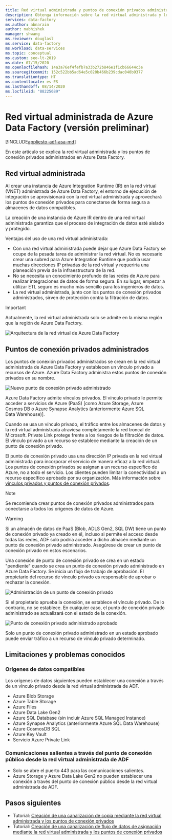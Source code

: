 ```yaml
---
title: Red virtual administrada y puntos de conexión privados administrados
description: Obtenga información sobre la red virtual administrada y los puntos de conexión privados administrados en Azure Data Factory.
services: data-factory
ms.author: abnarain
author: nabhishek
manager: shwang
ms.reviewer: douglasl
ms.service: data-factory
ms.workload: data-services
ms.topic: conceptual
ms.custom: seo-lt-2019
ms.date: 07/15/2020
ms.openlocfilehash: 14a3a76ef4fefb7a33b272b846e1f1cb66644c3e
ms.sourcegitcommit: 152c522bb5ad64e5c020b466b239cdac040b9377
ms.translationtype: HT
ms.contentlocale: es-ES
ms.lasthandoff: 08/14/2020
ms.locfileid: "88225689"
---
```

# <a name="azure-data-factory-managed-virtual-network-preview"></a>Red virtual administrada de Azure Data Factory (versión preliminar)

[!INCLUDE[appliesto-adf-asa-md](includes/appliesto-adf-asa-md.md)]

En este artículo se explica la red virtual administrada y los puntos de conexión privados administrados en Azure Data Factory.


## <a name="managed-virtual-network"></a>Red virtual administrada

Al crear una instancia de Azure Integration Runtime (IR) en la red virtual (VNET) administrada de Azure Data Factory, el entorno de ejecución de integración se aprovisionará con la red virtual administrada y aprovechará los puntos de conexión privados para conectarse de forma segura a almacenes de datos compatibles. 

La creación de una instancia de Azure IR dentro de una red virtual administrada garantiza que el proceso de integración de datos esté aislado y protegido. 

Ventajas del uso de una red virtual administrada:

- Con una red virtual administrada puede dejar que Azure Data Factory se ocupe de la pesada tarea de administrar la red virtual. No es necesario crear una subred para Azure Integration Runtime que podría usar muchas direcciones IP privadas de la red virtual y requeriría una planeación previa de la infraestructura de la red. 
- No se necesita un conocimiento profundo de las redes de Azure para realizar integraciones de datos de forma segura. En su lugar, empezar a utilizar ETL seguro es mucho más sencillo para los ingenieros de datos. 
- La red virtual administrada, junto con los puntos de conexión privados administrados, sirven de protección contra la filtración de datos. 

> [!IMPORTANT]
>Actualmente, la red virtual administrada solo se admite en la misma región que la región de Azure Data Factory.
 

![Arquitectura de la red virtual de Azure Data Factory](./media/managed-vnet/managed-vnet-architecture-diagram.png)

## <a name="managed-private-endpoints"></a>Puntos de conexión privados administrados

Los puntos de conexión privados administrados se crean en la red virtual administrada de Azure Data Factory y establecen un vínculo privado a recursos de Azure. Azure Data Factory administra estos puntos de conexión privados en su nombre. 

![Nuevo punto de conexión privado administrado](./media/tutorial-copy-data-portal-private/new-managed-private-endpoint.png)

Azure Data Factory admite vínculos privados. El vínculo privado le permite acceder a servicios de Azure (PaaS) [como Azure Storage, Azure Cosmos DB o Azure Synapse Analytics (anteriormente Azure SQL Data Warehouse)].

Cuando se usa un vínculo privado, el tráfico entre los almacenes de datos y la red virtual administrada atraviesa completamente la red troncal de Microsoft. Private Link protege frente a los riesgos de la filtración de datos. El vínculo privado a un recurso se establece mediante la creación de un punto de conexión privado.

El punto de conexión privado usa una dirección IP privada en la red virtual administrada para incorporar el servicio de manera eficaz a la red virtual. Los puntos de conexión privados se asignan a un recurso específico de Azure, no a todo el servicio. Los clientes pueden limitar la conectividad a un recurso específico aprobado por su organización. Más información sobre [vínculos privados y puntos de conexión privados](https://docs.microsoft.com/azure/private-link/).

> [!NOTE]
> Se recomienda crear puntos de conexión privados administrados para conectarse a todos los orígenes de datos de Azure. 
 
> [!WARNING]
> Si un almacén de datos de PaaS (Blob, ADLS Gen2, SQL DW) tiene un punto de conexión privado ya creado en él, incluso si permite el acceso desde todas las redes, ADF solo podría acceder a dicho almacén mediante un punto de conexión privado administrado. Asegúrese de crear un punto de conexión privado en estos escenarios. 

Una conexión de punto de conexión privado se crea en un estado "pendiente" cuando se crea un punto de conexión privado administrado en Azure Data Factory. Se inicia un flujo de trabajo de aprobación. El propietario del recurso de vínculo privado es responsable de aprobar o rechazar la conexión.

![Administración de un punto de conexión privado](./media/tutorial-copy-data-portal-private/manage-private-endpoint.png)

Si el propietario aprueba la conexión, se establece el vínculo privado. De lo contrario, no se establece. En cualquier caso, el punto de conexión privado administrado se actualizará con el estado de la conexión.

![Punto de conexión privado administrado aprobado](./media/tutorial-copy-data-portal-private/approve-private-endpoint.png)

Solo un punto de conexión privado administrado en un estado aprobado puede enviar tráfico a un recurso de vínculo privado determinado.

## <a name="limitations-and-known-issues"></a>Limitaciones y problemas conocidos
### <a name="supported-data-sources"></a>Orígenes de datos compatibles
Los orígenes de datos siguientes pueden establecer una conexión a través de un vínculo privado desde la red virtual administrada de ADF.
- Azure Blob Storage
- Azure Table Storage
- Azure Files
- Azure Data Lake Gen2
- Azure SQL Database (sin incluir Azure SQL Managed Instance)
- Azure Synapse Analytics (anteriormente Azure SQL Data Warehouse)
- Azure CosmosDB SQL
- Azure Key Vault
- Servicio Azure Private Link

### <a name="outbound-communications-through-public-endpoint-from-adf-managed-virtual-network"></a>Comunicaciones salientes a través del punto de conexión público desde la red virtual administrada de ADF
- Solo se abre el puerto 443 para las comunicaciones salientes.
- Azure Storage y Azure Data Lake Gen2 no pueden establecer una conexión a través del punto de conexión público desde la red virtual administrada de ADF.

## <a name="next-steps"></a>Pasos siguientes

- Tutorial: [Creación de una canalización de copia mediante la red virtual administrada y los puntos de conexión privados](tutorial-copy-data-portal-private.md) 
- Tutorial: [Creación de una canalización de flujo de datos de asignación mediante la red virtual administrada y los puntos de conexión privados](tutorial-data-flow-private.md)
